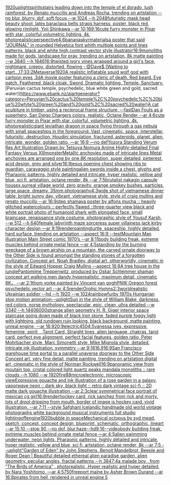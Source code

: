 [1920](https://www.ebank.nz/aiartgenerator?category=1920)[uplight](https://www.ebank.nz/aiartgenerator?category=uplight)[spirits](https://www.ebank.nz/aiartgenerator?category=spirits)[stairs leading down into the temple of el dorado, lush rainforest, by Renato muccillo and Andreas Rocha, trending on artstation --no blur, blurry, dof, soft focus --w 1024 --h 2048](https://www.ebank.nz/aiartgenerator?category=stairs%20leading%20down%20into%20the%20temple%20of%20el%20dorado%2C%20lush%20rainforest%2C%20by%20Renato%20muccillo%20and%20Andreas%20Rocha%2C%20trending%20on%20artstation%20--no%20blur%2C%20blurry%2C%20dof%2C%20soft%20focus%20--w%201024%20--h%202048)[futuristic mask head beauty shoot, latex baraclava belts straps harness, poster, black red, glowing rimlight, Yoji Shinkawa --ar 10:16](https://www.ebank.nz/aiartgenerator?category=futuristic%20mask%20head%20beauty%20shoot%2C%20latex%20baraclava%20belts%20straps%20harness%2C%20poster%2C%20black%20red%2C%20glowing%20rimlight%2C%20Yoji%20Shinkawa%20--ar%2010%3A16)[9:16](https://www.ebank.nz/aiartgenerator?category=9%3A16)[cute furry monster in Pixar with star, colorful,volumetric lighting, 4k, photorealistic](https://www.ebank.nz/aiartgenerator?category=cute%20furry%20monster%20in%20Pixar%20with%20star%2C%20colorful%2Cvolumetric%20lighting%2C%204k%2C%20photorealistic)[perspective](https://www.ebank.nz/aiartgenerator?category=perspective)[4:6](https://www.ebank.nz/aiartgenerator?category=4%3A6)[banana](https://www.ebank.nz/aiartgenerator?category=banana)[](https://www.ebank.nz/aiartgenerator?category=)[skyr](https://www.ebank.nz/aiartgenerator?category=skyr)[materials](https://www.ebank.nz/aiartgenerator?category=materials)[a poster that said "JOURNAL" in rounded Helvetica font whith multiple points and lines patterns, black and white high contrast vector style illustrator](https://www.ebank.nz/aiartgenerator?category=a%20poster%20that%20said%20%22JOURNAL%22%20in%20rounded%20Helvetica%20font%20whith%20multiple%20points%20and%20lines%20patterns%2C%20black%20and%20white%20high%20contrast%20vector%20style%20illustrator)[16:9](https://www.ebank.nz/aiartgenerator?category=16%3A9)[](https://www.ebank.nz/aiartgenerator?category=)[monoliths made for gods, landscape for pray, trending on artstation, 8k matte painting --w 3840 --h 1646](https://www.ebank.nz/aiartgenerator?category=monoliths%20made%20for%20gods%2C%20landscape%20for%20pray%2C%20trending%20on%20artstation%2C%208k%20matte%20painting%20--w%203840%20--h%201646)[16:9](https://www.ebank.nz/aiartgenerator?category=16%3A9)[twisted ivory vines wrapped around a girl's face, nightmare, creepy, distorted, flowing - @Dave$ (Waiting to start...)](https://www.ebank.nz/aiartgenerator?category=twisted%20ivory%20vines%20wrapped%20around%20a%20girl%27s%20face%2C%20nightmare%2C%20creepy%2C%20distorted%2C%20flowing%20-%20%40Dave%24%20%28Waiting%20to%20start...%29)[7:3](https://www.ebank.nz/aiartgenerator?category=7%3A3)[3:2](https://www.ebank.nz/aiartgenerator?category=3%3A2)[Metaverse](https://www.ebank.nz/aiartgenerator?category=Metaverse)[1920](https://www.ebank.nz/aiartgenerator?category=1920)[A realistic inflatable squid wolf god with cartoon eyes ,3d](https://www.ebank.nz/aiartgenerator?category=A%20realistic%20inflatable%20squid%20wolf%20god%20with%20cartoon%20eyes%20%2C3d)[A movie poster featuring a cleric of death. Red beard. Eye patch. Feathered, black cloak. Sword. Dramatic lighting. Temple. Sanctuary.](https://www.ebank.nz/aiartgenerator?category=A%20movie%20poster%20featuring%20a%20cleric%20of%20death.%20Red%20beard.%20Eye%20patch.%20Feathered%2C%20black%20cloak.%20Sword.%20Dramatic%20lighting.%20Temple.%20Sanctuary.)[Peruvian cactus temple, psychedelic, blue white green and gold, sacred water](https://www.ebank.nz/aiartgenerator?category=Peruvian%20cactus%20temple%2C%20psychedelic%2C%20blue%20white%20green%20and%20gold%2C%20sacred%20water)[A cat sculpture in timber, using a reciprocal frame structure, --fast](https://www.ebank.nz/aiartgenerator?category=A%20cat%20sculpture%20in%20timber%2C%20using%20a%20reciprocal%20frame%20structure%2C%20--fast)[](https://www.ebank.nz/aiartgenerator?category=)[Dan Fouts as a superhero, San Diego Chargers colors, realistic, Octane Render --ar 4:6](https://www.ebank.nz/aiartgenerator?category=Dan%20Fouts%20as%20a%20superhero%2C%20San%20Diego%20Chargers%20colors%2C%20realistic%2C%20Octane%20Render%20--ar%204%3A6)[cute furry monster in Pixar with star, colorful, volumetric lighting, 4k, photorealistic](https://www.ebank.nz/aiartgenerator?category=cute%20furry%20monster%20in%20Pixar%20with%20star%2C%20colorful%2C%20volumetric%20lighting%2C%204k%2C%20photorealistic)[giant leviathan dragon in space flying through a gas nebula with small spaceships in the foreground. Vast, cinematic, space, interstellar, futuristic, destruction, Houdini simulation, fractured, asteroids, planet, alien, intricate, wonder, golden ratio, —ar 16:9 —no def](https://www.ebank.nz/aiartgenerator?category=giant%20leviathan%20dragon%20in%20space%20flying%20through%20a%20gas%20nebula%20with%20small%20spaceships%20in%20the%20foreground.%20Vast%2C%20cinematic%2C%20space%2C%20interstellar%2C%20futuristic%2C%20destruction%2C%20Houdini%20simulation%2C%20fractured%2C%20asteroids%2C%20planet%2C%20alien%2C%20intricate%2C%20wonder%2C%20golden%20ratio%2C%20%E2%80%94ar%2016%3A9%20%E2%80%94no%20def)[Yozora Standing Verum Rex Art Illustration Drawn by Tetsuya Nomura Anime Highly-detailed Final Fantasy Versus XIII](https://www.ebank.nz/aiartgenerator?category=Yozora%20Standing%20Verum%20Rex%20Art%20Illustration%20Drawn%20by%20Tetsuya%20Nomura%20Anime%20Highly-detailed%20Final%20Fantasy%20Versus%20XIII)[monster](https://www.ebank.nz/aiartgenerator?category=monster)[Metallic anchovies made of intricate lines,Metal anchovies are arranged one by one,8K resolution, super detailed, pinterest, acid design, grey and silver](https://www.ebank.nz/aiartgenerator?category=Metallic%20anchovies%20made%20of%20intricate%20lines%2CMetal%20anchovies%20are%20arranged%20one%20by%20one%2C8K%20resolution%2C%20super%20detailed%2C%20pinterest%2C%20acid%20design%2C%20grey%20and%20silver)[16:9](https://www.ebank.nz/aiartgenerator?category=16%3A9)[jesus opening chest showing ribs to guardian, caravaggio style painting](https://www.ebank.nz/aiartgenerator?category=jesus%20opening%20chest%20showing%20ribs%20to%20guardian%2C%20caravaggio%20style%20painting)[alien swords inside a chest, glyphs and Pharaonic patterns, highly detailed and intricate, hyper realistic, yellow and blue, sci fi, artstation, octane render, 8k --ar 7:5](https://www.ebank.nz/aiartgenerator?category=alien%20swords%20inside%20a%20chest%2C%20glyphs%20and%20Pharaonic%20patterns%2C%20highly%20detailed%20and%20intricate%2C%20hyper%20realistic%2C%20yellow%20and%20blue%2C%20sci%20fi%2C%20artstation%2C%20octane%20render%2C%208k%20--ar%207%3A5)[brutalist nakagin capsule houses,surreal village world, zero gravity, orange smokey bushes, particles, large space, dreamy, 35mm photography](https://www.ebank.nz/aiartgenerator?category=brutalist%20nakagin%20capsule%20houses%2Csurreal%20village%20world%2C%20zero%20gravity%2C%20orange%20smokey%20bushes%2C%20particles%2C%20large%20space%2C%20dreamy%2C%2035mm%20photography)[4:3](https://www.ebank.nz/aiartgenerator?category=4%3A3)[wide shot of vietnamese dinner table, bright sunny day, vibrant, vietnamese style, style of craig mullins and renato muccillo --ar 16:9](https://www.ebank.nz/aiartgenerator?category=wide%20shot%20of%20vietnamese%20dinner%20table%2C%20bright%20sunny%20day%2C%20vibrant%2C%20vietnamese%20style%2C%20style%20of%20craig%20mullins%20and%20renato%20muccillo%20--ar%2016%3A9)[otep shamaya poster by alfons mucha :: heavily glitched watercolours :: perfectly flawed ::](https://www.ebank.nz/aiartgenerator?category=otep%20shamaya%20poster%20by%20alfons%20mucha%20%3A%3A%20heavily%20glitched%20watercolours%20%3A%3A%20perfectly%20flawed%20%3A%3A)[three-quarter view black and white portrait photo of humanoid shark with elongated face, small braincase, renaissance style costume, photographic style of Yousuf Karsh, --w 512 --h 640](https://www.ebank.nz/aiartgenerator?category=three-quarter%20view%20black%20and%20white%20portrait%20photo%20of%20humanoid%20shark%20with%20elongated%20face%2C%20small%20braincase%2C%20renaissance%20style%20costume%2C%20photographic%20style%20of%20Yousuf%20Karsh%2C%20--w%20512%20--h%20640)[female labyrinth maze sorceress super villainess jack kirby  character design —ar 9:19](https://www.ebank.nz/aiartgenerator?category=female%20labyrinth%20maze%20sorceress%20super%20villainess%20jack%20kirby%20%20character%20design%20%E2%80%94ar%209%3A19)[render](https://www.ebank.nz/aiartgenerator?category=render)[painting](https://www.ebank.nz/aiartgenerator?category=painting)[turtle, spaceship, highly detailed, hard surface, trending on artstation --aspect 16:9 --test](https://www.ebank.nz/aiartgenerator?category=turtle%2C%20spaceship%2C%20highly%20detailed%2C%20hard%20surface%2C%20trending%20on%20artstation%20--aspect%2016%3A9%20--test)[Mountain Man illustration Main Street comic 1970’s --ar 8:11](https://www.ebank.nz/aiartgenerator?category=Mountain%20Man%20illustration%20Main%20Street%20comic%201970%E2%80%99s%20--ar%208%3A11)[body building freak, extreme muscles behind ornate metal fence —ar 4:5](https://www.ebank.nz/aiartgenerator?category=body%20building%20freak%2C%20extreme%20muscles%20behind%20ornate%20metal%20fence%20%E2%80%94ar%204%3A5)[standing by the burning wreckage of a brown airship on a mountain, the carved ornate doorway to the Other Side is found amongst the standing stones of a forgotten civilization. Concept art, Noah Bradley, digital art, otherworldly, cinematic in the style of Edward Hopper Craig Mullins --aspect 16:8](https://www.ebank.nz/aiartgenerator?category=standing%20by%20the%20burning%20wreckage%20of%20a%20brown%20airship%20on%20a%20mountain%2C%20the%20carved%20ornate%20doorway%20to%20the%20Other%20Side%20is%20found%20amongst%20the%20standing%20stones%20of%20a%20forgotten%20civilization.%20Concept%20art%2C%20Noah%20Bradley%2C%20digital%20art%2C%20otherworldly%2C%20cinematic%20in%20the%20style%20of%20Edward%20Hopper%20Craig%20Mullins%20--aspect%2016%3A8)[A tree house in the jungle](https://www.ebank.nz/aiartgenerator?category=A%20tree%20house%20in%20the%20jungle)[Pantomime Treppenwitz, produced by Oskar Schlemmer shaman concept art walking men dandy hyperealistic, maximum detail, cinematic 8K， --ar 2:1](https://www.ebank.nz/aiartgenerator?category=Pantomime%20Treppenwitz%2C%20produced%20by%20Oskar%20Schlemmer%20shaman%20concept%20art%20walking%20men%20dandy%20hyperealistic%2C%20maximum%20detail%2C%20cinematic%208K%EF%BC%8C%20--ar%202%3A1)[thom yorke painted by Vincent van gogh](https://www.ebank.nz/aiartgenerator?category=thom%20yorke%20painted%20by%20Vincent%20van%20gogh)[PNW Oregon forest psychedelic vector art --ar 4:5](https://www.ebank.nz/aiartgenerator?category=PNW%20Oregon%20forest%20psychedelic%20vector%20art%20--ar%204%3A5)[render](https://www.ebank.nz/aiartgenerator?category=render)[Orphic Hymns](https://www.ebank.nz/aiartgenerator?category=Orphic%20Hymns)[2:3](https://www.ebank.nz/aiartgenerator?category=2%3A3)[world](https://www.ebank.nz/aiartgenerator?category=world)[realistic Ukrainian soldier --hd --h 1920 --w 1024](https://www.ebank.nz/aiartgenerator?category=realistic%20Ukrainian%20soldier%20--hd%20--h%201920%20--w%201024)[rainbow](https://www.ebank.nz/aiartgenerator?category=rainbow)[furby 1970s Hungarian stop motion animation](https://www.ebank.nz/aiartgenerator?category=furby%201970s%20Hungarian%20stop%20motion%20animation)[--uplight](https://www.ebank.nz/aiartgenerator?category=--uplight)[Sun in the style of William Blake, darkness, red colors, norse mythology, spectacular, epic, clean, ultra detailed --w 3340 --h 1440](https://www.ebank.nz/aiartgenerator?category=Sun%20in%20the%20style%20of%20William%20Blake%2C%20darkness%2C%20red%20colors%2C%20norse%20mythology%2C%20spectacular%2C%20epic%2C%20clean%2C%20ultra%20detailed%20--w%203340%20--h%201440)[6000](https://www.ebank.nz/aiartgenerator?category=6000)[strange alien geometry H. R. Giger interior space staircase going down made of black Iron stone, faded purple foggy light with lightning, old rundown ruin looking, black background, matte painting, unreal engine, --ar 16:9](https://www.ebank.nz/aiartgenerator?category=strange%20alien%20geometry%20H.%20R.%20Giger%20interior%20space%20staircase%20going%20down%20made%20of%20black%20Iron%20stone%2C%20faded%20purple%20foggy%20light%20with%20lightning%2C%20old%20rundown%20ruin%20looking%2C%20black%20background%2C%20matte%20painting%2C%20unreal%20engine%2C%20--ar%2016%3A9)[20:9](https://www.ebank.nz/aiartgenerator?category=20%3A9)[electric](https://www.ebank.nz/aiartgenerator?category=electric)[450](https://www.ebank.nz/aiartgenerator?category=450)[4:5](https://www.ebank.nz/aiartgenerator?category=4%3A5)[vanessa ives, expressive, femenine, spirit,  , Tarot Card, Straight lines, alien language, chakras, tarot card, perfect eye alignment, perfect facial features, golden ratio, Peter Mohrbacher style, Marc Simonetti style, Mike Mignola style, detailed, intricate ink illustration, symmetry --ar 9:16](https://www.ebank.nz/aiartgenerator?category=vanessa%20ives%2C%20expressive%2C%20femenine%2C%20spirit%2C%20%20%2C%20Tarot%20Card%2C%20Straight%20lines%2C%20alien%20language%2C%20chakras%2C%20tarot%20card%2C%20perfect%20eye%20alignment%2C%20perfect%20facial%20features%2C%20golden%20ratio%2C%20Peter%20Mohrbacher%20style%2C%20Marc%20Simonetti%20style%2C%20Mike%20Mignola%20style%2C%20detailed%2C%20intricate%20ink%20illustration%2C%20symmetry%20--ar%209%3A16)[16.9](https://www.ebank.nz/aiartgenerator?category=16.9)[16:9](https://www.ebank.nz/aiartgenerator?category=16%3A9)[San Francisco warehouse time portal to a parallel unaverse doorway to the Other Side Concept art, very fine detail, matte painting, trending on artstation digital art, cinematic in the style of Norman Rockwell](https://www.ebank.nz/aiartgenerator?category=San%20Francisco%20warehouse%20time%20portal%20to%20a%20parallel%20unaverse%20doorway%20to%20the%20Other%20Side%20Concept%20art%2C%20very%20fine%20detail%2C%20matte%20painting%2C%20trending%20on%20artstation%20digital%20art%2C%20cinematic%20in%20the%20style%20of%20Norman%20Rockwell)[16:9](https://www.ebank.nz/aiartgenerator?category=16%3A9)[panoramic view from moutain top, cristal colored light quartz peaks mandala monoliths :: rare clouds --h 1080 --w 1920](https://www.ebank.nz/aiartgenerator?category=panoramic%20view%20from%20moutain%20top%2C%20cristal%20colored%20light%20quartz%20peaks%20mandala%20monoliths%20%3A%3A%20rare%20clouds%20--h%201080%20--w%201920)[fire](https://www.ebank.nz/aiartgenerator?category=fire)[88](https://www.ebank.nz/aiartgenerator?category=88)[microelectronic, microscopic view](https://www.ebank.nz/aiartgenerator?category=microelectronic%2C%20microscopic%20view)[Expressive gouache and ink illustration of a rose garden in a galaxy, vaporwave neon :: dark sky, black light :: retro dark vintage sci-fi :: 2D matte dark gouache illustration  --ar 2:3](https://www.ebank.nz/aiartgenerator?category=Expressive%20gouache%20and%20ink%20illustration%20of%20a%20rose%20garden%20in%20a%20galaxy%2C%20vaporwave%20neon%20%3A%3A%20dark%20sky%2C%20black%20light%20%3A%3A%20retro%20dark%20vintage%20sci-fi%20%3A%3A%202D%20matte%20dark%20gouache%20illustration%20%20--ar%202%3A3)[clear symmetrical face portrait of mexican cg girl](https://www.ebank.nz/aiartgenerator?category=clear%20symmetrical%20face%20portrait%20of%20mexican%20cg%20girl)[16:9](https://www.ebank.nz/aiartgenerator?category=16%3A9)[render](https://www.ebank.nz/aiartgenerator?category=render)[hockey card, rick sanchez from rick and morty. lots of drool dripping from mouth. border of image is hockey card. vivid illustration. --ar 7:11 --style 5](https://www.ebank.nz/aiartgenerator?category=hockey%20card%2C%20rick%20sanchez%20from%20rick%20and%20morty.%20lots%20of%20drool%20dripping%20from%20mouth.%20border%20of%20image%20is%20hockey%20card.%20vivid%20illustration.%20--ar%207%3A11%20--style%205)[afghani  Icelandic handmade old world vintage photographs white background musical instruments full studio lighting](https://www.ebank.nz/aiartgenerator?category=afghani%20%20Icelandic%20handmade%20old%20world%20vintage%20photographs%20white%20background%20musical%20instruments%20full%20studio%20lighting)[off](https://www.ebank.nz/aiartgenerator?category=off)[engine](https://www.ebank.nz/aiartgenerator?category=engine)[1920](https://www.ebank.nz/aiartgenerator?category=1920)[bubble in space](https://www.ebank.nz/aiartgenerator?category=bubble%20in%20space)[Mechanical octopus by syd mead, sketch, concept, concept design, blueprint, schematic, orthographic, lineart --ar 15:10 --stop 90 --no dof, blur,](https://www.ebank.nz/aiartgenerator?category=Mechanical%20octopus%20by%20syd%20mead%2C%20sketch%2C%20concept%2C%20concept%20design%2C%20blueprint%2C%20schematic%2C%20orthographic%2C%20lineart%20--ar%2015%3A10%20--stop%2090%20--no%20dof%2C%20blur%2C)[haze](https://www.ebank.nz/aiartgenerator?category=haze)[--hd](https://www.ebank.nz/aiartgenerator?category=--hd)[9:16](https://www.ebank.nz/aiartgenerator?category=9%3A16)[--video](https://www.ebank.nz/aiartgenerator?category=--video)[body building freak, extreme muscles behind ornate metal fence —ar 4:5](https://www.ebank.nz/aiartgenerator?category=body%20building%20freak%2C%20extreme%20muscles%20behind%20ornate%20metal%20fence%20%E2%80%94ar%204%3A5)[alien swimming underwater, neon lights, Pharaonic patterns, highly detailed and intricate, hyper realistic, yellow and blue, sci fi, artstation, octane render, 8k --ar 7:5 --uplight](https://www.ebank.nz/aiartgenerator?category=alien%20swimming%20underwater%2C%20neon%20lights%2C%20Pharaonic%20patterns%2C%20highly%20detailed%20and%20intricate%2C%20hyper%20realistic%2C%20yellow%20and%20blue%2C%20sci%20fi%2C%20artstation%2C%20octane%20render%2C%208k%20--ar%207%3A5%20--uplight)["Garden of Eden" by John Stephens, Benoit Mandelbrot, Beeple and Roger Dean | Beautiful detailed ethereal alien paradise garden, alien geometry, peculiar angles, fractal patterns --h 384](https://www.ebank.nz/aiartgenerator?category=%22Garden%20of%20Eden%22%20by%20John%20Stephens%2C%20Benoit%20Mandelbrot%2C%20Beeple%20and%20Roger%20Dean%20%7C%20Beautiful%20detailed%20ethereal%20alien%20paradise%20garden%2C%20alien%20geometry%2C%20peculiar%20angles%2C%20fractal%20patterns%20--h%20384)[7:4](https://www.ebank.nz/aiartgenerator?category=7%3A4)[a malade boy , from “The Birds of America” , photorealistic, Hyper realistic and hyper detailed, by  Nara Yoshitomo, —ar 4:5](https://www.ebank.nz/aiartgenerator?category=a%20malade%20boy%20%2C%20from%20%E2%80%9CThe%20Birds%20of%20America%E2%80%9D%20%2C%20photorealistic%2C%20Hyper%20realistic%20and%20hyper%20detailed%2C%20by%20%20Nara%20Yoshitomo%2C%20%E2%80%94ar%204%3A5)[750](https://www.ebank.nz/aiartgenerator?category=750)[freeport maine by Asher Brown Durand --ar 16:8](https://www.ebank.nz/aiartgenerator?category=freeport%20maine%20by%20Asher%20Brown%20Durand%20--ar%2016%3A8)[pirates from hell, rendered in unreal engine 5](https://www.ebank.nz/aiartgenerator?category=pirates%20from%20hell%2C%20rendered%20in%20unreal%20engine%205)